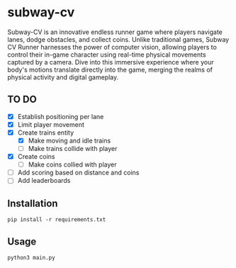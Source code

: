 # subway-cv

Subway-CV is an innovative endless runner game where players navigate lanes, dodge obstacles, and collect coins. Unlike traditional games, Subway CV Runner harnesses the power of computer vision, allowing players to control their in-game character using real-time physical movements captured by a camera. Dive into this immersive experience where your body's motions translate directly into the game, merging the realms of physical activity and digital gameplay.

## TO DO
- [x] Establish positioning per lane
- [x] Limit player movement 
- [x] Create trains entity
    - [x] Make moving and idle trains
    - [ ] Make trains collide with player
- [x] Create coins
    - [ ] Make coins collied with player
- [ ] Add scoring based on distance and coins
- [ ] Add leaderboards

## Installation
```
pip install -r requirements.txt
```

## Usage
```
python3 main.py
```
